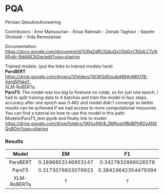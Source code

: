 # PQA
Persian QesutionAnswering

Contributors : Amir Mansourian - Elnaz Rahmati - Zeinab Taghavi - Sepehr Ghobadi - Vida Ramezanian

Documentation: https://docs.google.com/document/d/1GRqZdRClQduQxV5ld0vCRSdLCTcN85yAr-RdA8X2tGw/edit?usp=sharing

Trained models: (put the links to trained models here)
<br/>
**ParsBERT**: https://drive.google.com/drive/u/1/folders/10j3KSd0zu4eM94yNKH7B-4grd5PhkeT_
<br/>
XLM-RoBERTa:
<br/>
**ParsT5**: The model was too big to finetune on colab, so for just one epoch, I had to split training data to 4 batches and train the model in four steps. accuracy after one epoch was 0.462 and model didn't converge so better results can be achieved if we had access to more computational resources. You can find a tutorial on how to use this model in this path: Models/ParsT5_test.ipynb and finally link to model: https://drive.google.com/drive/folders/1iKHu4Wr8_5MNysVfBd8PhROzANSQyBOm?usp=sharing



### Results

|   Model  |  EM  | F1 | 
|:----------:|:---------:|:------------:|
| ParsBERT | 0.1896853146853147 |    0.3427832896026578   | 
| ParsT5 | 0.3173076923076923 |    0.38419642354479394     |  
| XLM-RoBERTa | ? |     ?     |  
